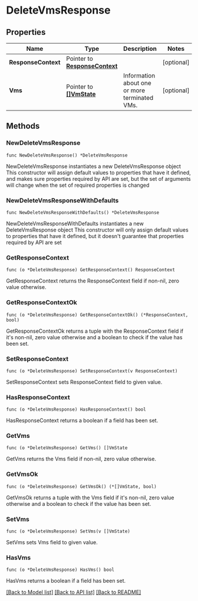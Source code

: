 # DeleteVmsResponse

## Properties

Name | Type | Description | Notes
------------ | ------------- | ------------- | -------------
**ResponseContext** | Pointer to [**ResponseContext**](ResponseContext.md) |  | [optional] 
**Vms** | Pointer to [**[]VmState**](VmState.md) | Information about one or more terminated VMs. | [optional] 

## Methods

### NewDeleteVmsResponse

`func NewDeleteVmsResponse() *DeleteVmsResponse`

NewDeleteVmsResponse instantiates a new DeleteVmsResponse object
This constructor will assign default values to properties that have it defined,
and makes sure properties required by API are set, but the set of arguments
will change when the set of required properties is changed

### NewDeleteVmsResponseWithDefaults

`func NewDeleteVmsResponseWithDefaults() *DeleteVmsResponse`

NewDeleteVmsResponseWithDefaults instantiates a new DeleteVmsResponse object
This constructor will only assign default values to properties that have it defined,
but it doesn't guarantee that properties required by API are set

### GetResponseContext

`func (o *DeleteVmsResponse) GetResponseContext() ResponseContext`

GetResponseContext returns the ResponseContext field if non-nil, zero value otherwise.

### GetResponseContextOk

`func (o *DeleteVmsResponse) GetResponseContextOk() (*ResponseContext, bool)`

GetResponseContextOk returns a tuple with the ResponseContext field if it's non-nil, zero value otherwise
and a boolean to check if the value has been set.

### SetResponseContext

`func (o *DeleteVmsResponse) SetResponseContext(v ResponseContext)`

SetResponseContext sets ResponseContext field to given value.

### HasResponseContext

`func (o *DeleteVmsResponse) HasResponseContext() bool`

HasResponseContext returns a boolean if a field has been set.

### GetVms

`func (o *DeleteVmsResponse) GetVms() []VmState`

GetVms returns the Vms field if non-nil, zero value otherwise.

### GetVmsOk

`func (o *DeleteVmsResponse) GetVmsOk() (*[]VmState, bool)`

GetVmsOk returns a tuple with the Vms field if it's non-nil, zero value otherwise
and a boolean to check if the value has been set.

### SetVms

`func (o *DeleteVmsResponse) SetVms(v []VmState)`

SetVms sets Vms field to given value.

### HasVms

`func (o *DeleteVmsResponse) HasVms() bool`

HasVms returns a boolean if a field has been set.


[[Back to Model list]](../README.md#documentation-for-models) [[Back to API list]](../README.md#documentation-for-api-endpoints) [[Back to README]](../README.md)


